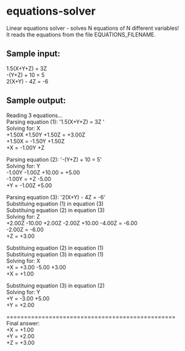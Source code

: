 # equations-solver
Linear equations solver - solves N equations of N different variables!  
It reads the equations from the file EQUATIONS_FILENAME.  

## Sample input:
1.5(X+Y+Z) = 3Z   
-(Y+Z) + 10 = 5  
2(X+Y) - 4Z = -6  


## Sample output:
Reading 3 equations...  
Parsing equation (1): '1.5(X+Y+Z) = 3Z '  
Solving for: X  
+1.50X +1.50Y +1.50Z  = +3.00Z  
+1.50X  = -1.50Y +1.50Z  
+X  = -1.00Y +Z  

Parsing equation (2): '-(Y+Z) + 10 = 5'  
Solving for: Y  
-1.00Y -1.00Z +10.00  = +5.00  
-1.00Y  = +Z -5.00  
+Y  = -1.00Z +5.00  

Parsing equation (3): '2(X+Y) - 4Z = -6'  
Substituing equation (1) in equation (3)  
Substituing equation (2) in equation (3)  
Solving for: Z  
+2.00Z -10.00 +2.00Z -2.00Z +10.00 -4.00Z  = -6.00  
-2.00Z  = -6.00  
+Z  = +3.00  

Substituing equation (2) in equation (1)  
Substituing equation (3) in equation (1)  
Solving for: X  
+X  = +3.00 -5.00 +3.00  
+X  = +1.00  

Substituing equation (3) in equation (2)  
Solving for: Y  
+Y  = -3.00 +5.00  
+Y  = +2.00  


================================================  
Final answer:  
+X  = +1.00  
+Y  = +2.00  
+Z  = +3.00  
